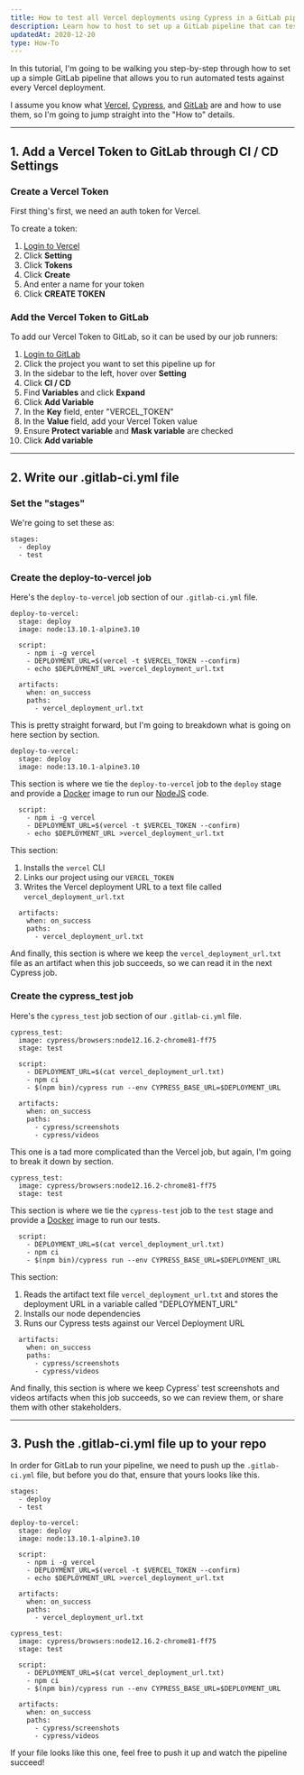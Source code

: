 ```yaml
---
title: How to test all Vercel deployments using Cypress in a GitLab pipeline
description: Learn how to host to set up a GitLab pipeline that can test every Vercel deployment using Cypress.
updatedAt: 2020-12-20
type: How-To
---
```


In this tutorial, I'm going to be walking you step-by-step through how to set up a simple GitLab pipeline that allows you to run automated tests against every Vercel deployment.

I assume you know what [Vercel](https://vercel.com), [Cypress](https://cypress.io), and [GitLab](https://gitlab.com) are and how to use them, so I'm going to jump straight into the "How to" details.

---

## 1. Add a Vercel Token to GitLab through CI / CD Settings

### Create a Vercel Token

First thing's first, we need an auth token for Vercel.

To create a token:

1. [Login to Vercel](https://vercel.com/login)
2. Click **Setting**
3. Click **Tokens**
4. Click **Create**
5. And enter a name for your token
6. Click **CREATE TOKEN**

### Add the Vercel Token to GitLab

To add our Vercel Token to GitLab, so it can be used by our job runners:

1. [Login to GitLab](https://gitlab.com/users/sign_in)
2. Click the project you want to set this pipeline up for
3. In the sidebar to the left, hover over **Setting**
4. Click **CI / CD**
5. Find **Variables** and click **Expand**
6. Click **Add Variable**
7. In the **Key** field, enter "VERCEL_TOKEN"
8. In the **Value** field, add your Vercel Token value
9. Ensure **Protect variable** and **Mask variable** are checked
10. Click **Add variable**

---

## 2. Write our .gitlab-ci.yml file

### Set the "stages"

We're going to set these as:

```
stages:
  - deploy
  - test
```

### Create the deploy-to-vercel job

Here's the `deploy-to-vercel` job section of our `.gitlab-ci.yml` file.

```
deploy-to-vercel:
  stage: deploy
  image: node:13.10.1-alpine3.10

  script:
    - npm i -g vercel
    - DEPLOYMENT_URL=$(vercel -t $VERCEL_TOKEN --confirm)
    - echo $DEPLOYMENT_URL >vercel_deployment_url.txt

  artifacts:
    when: on_success
    paths:
      - vercel_deployment_url.txt
```

This is pretty straight forward, but I'm going to breakdown what is going on here section by section.

```
deploy-to-vercel:
  stage: deploy
  image: node:13.10.1-alpine3.10
```

This section is where we tie the `deploy-to-vercel` job to the `deploy` stage and provide a [Docker](https://www.docker.com/) image to run our [NodeJS](https://nodejs.org/en/) code.

```
  script:
    - npm i -g vercel
    - DEPLOYMENT_URL=$(vercel -t $VERCEL_TOKEN --confirm)
    - echo $DEPLOYMENT_URL >vercel_deployment_url.txt
```

This section:

1. Installs the `vercel` CLI
2. Links our project using our `VERCEL_TOKEN`
3. Writes the Vercel deployment URL to a text file called `vercel_deployment_url.txt`

```
  artifacts:
    when: on_success
    paths:
      - vercel_deployment_url.txt
```

And finally, this section is where we keep the `vercel_deployment_url.txt` file as an artifact when this job succeeds, so we can read it in the next Cypress job.

### Create the cypress_test job

Here's the `cypress_test` job section of our `.gitlab-ci.yml` file.

```
cypress_test:
  image: cypress/browsers:node12.16.2-chrome81-ff75
  stage: test

  script:
    - DEPLOYMENT_URL=$(cat vercel_deployment_url.txt)
    - npm ci
    - $(npm bin)/cypress run --env CYPRESS_BASE_URL=$DEPLOYMENT_URL

  artifacts:
    when: on_success
    paths:
      - cypress/screenshots
      - cypress/videos
```

This one is a tad more complicated than the Vercel job, but again, I'm going to break it down by section.

```
cypress_test:
  image: cypress/browsers:node12.16.2-chrome81-ff75
  stage: test
```

This section is where we tie the `cypress-test` job to the `test` stage and provide a [Docker](https://www.docker.com/) image to run our tests.

```
  script:
    - DEPLOYMENT_URL=$(cat vercel_deployment_url.txt)
    - npm ci
    - $(npm bin)/cypress run --env CYPRESS_BASE_URL=$DEPLOYMENT_URL
```

This section:

1. Reads the artifact text file `vercel_deployment_url.txt` and stores the deployment URL in a variable called "DEPLOYMENT_URL"
2. Installs our node dependencies
3. Runs our Cypress tests against our Vercel Deployment URL

```
  artifacts:
    when: on_success
    paths:
      - cypress/screenshots
      - cypress/videos
```

And finally, this section is where we keep Cypress' test screenshots and videos artifacts when this job succeeds, so we can review them, or share them with other stakeholders.

---

## 3. Push the .gitlab-ci.yml file up to your repo

In order for GitLab to run your pipeline, we need to push up the `.gitlab-ci.yml` file, but before you do that, ensure that yours looks like this.

```
stages:
  - deploy
  - test

deploy-to-vercel:
  stage: deploy
  image: node:13.10.1-alpine3.10

  script:
    - npm i -g vercel
    - DEPLOYMENT_URL=$(vercel -t $VERCEL_TOKEN --confirm)
    - echo $DEPLOYMENT_URL >vercel_deployment_url.txt

  artifacts:
    when: on_success
    paths:
      - vercel_deployment_url.txt

cypress_test:
  image: cypress/browsers:node12.16.2-chrome81-ff75
  stage: test

  script:
    - DEPLOYMENT_URL=$(cat vercel_deployment_url.txt)
    - npm ci
    - $(npm bin)/cypress run --env CYPRESS_BASE_URL=$DEPLOYMENT_URL

  artifacts:
    when: on_success
    paths:
      - cypress/screenshots
      - cypress/videos
```

If your file looks like this one, feel free to push it up and watch the pipeline succeed!
